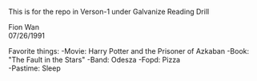 This is for the repo in Verson-1 under Galvanize Reading Drill

Fion Wan  
07/26/1991

Favorite things:
-Movie: Harry Potter and the Prisoner of Azkaban
-Book: "The Fault in the Stars"
-Band: Odesza
-Fopd: Pizza  
-Pastime: Sleep
